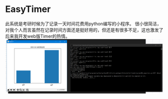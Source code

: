# EasyTimer
  此系统是考研时候为了记录一天时间花费用python编写的小程序。
  很小很简洁，对我个人而言虽然在记录时间方面还是挺好用的，但还是有很多不足，这也激发了后来我开发web版Timer的热情。
  ![image-20220126171514681](https://github.com/BJXLS/EasyTimer/blob/master/images/image-20220126171514681.png)
